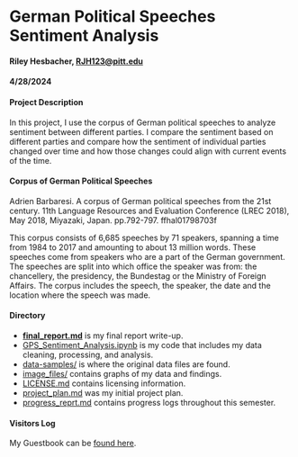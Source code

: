 # German Political Speeches Sentiment Analysis
#### Riley Hesbacher, RJH123@pitt.edu
#### 4/28/2024

#### Project Description
In this project, I use the corpus of German political speeches to analyze sentiment between different parties. I compare the sentiment based on different parties and compare how the sentiment of individual parties changed over time and how those changes could align with current events of the time.

#### Corpus of German Political Speeches
Adrien Barbaresi. A corpus of German political speeches from the 21st century. 11th Language
Resources and Evaluation Conference (LREC 2018), May 2018, Miyazaki, Japan. pp.792-797. ffhal01798703f

This corpus consists of 6,685 speeches by 71 speakers, spanning a time from 1984 to 2017 and amounting to about 13 million words. These speeches come from speakers who are a part of the German government. The speeches are split into which office the speaker was from: the chancellery, the presidency, the Bundestag or the Ministry of Foreign Affairs. The corpus includes the speech, the speaker, the date and the location where the speech was made.

#### Directory

- **[final_report.md](https://github.com/Data-Science-for-Linguists-2024/German-Political-Speeches-Sentiment-Analysis/blob/main/final_report.md)** is my final report write-up.
- [GPS_Sentiment_Analysis.ipynb](https://github.com/Data-Science-for-Linguists-2024/German-Political-Speeches-Sentiment-Analysis/blob/main/GPS_Sentiment_Analysis.ipynb) is my code that includes my data cleaning, processing, and analysis.
- [data-samples/](https://github.com/Data-Science-for-Linguists-2024/German-Political-Speeches-Sentiment-Analysis/tree/main/data-samples) is where the original data files are found.
- [image_files/](https://github.com/Data-Science-for-Linguists-2024/German-Political-Speeches-Sentiment-Analysis/tree/main/image_files) contains graphs of my data and findings.
- [LICENSE.md](https://github.com/Data-Science-for-Linguists-2024/German-Political-Speeches-Sentiment-Analysis/blob/main/LICENSE.md) contains licensing information.
- [project_plan.md](https://github.com/Data-Science-for-Linguists-2024/German-Political-Speeches-Sentiment-Analysis/blob/main/project_plan.md) was my initial project plan.
- [progress_reprt.md](https://github.com/Data-Science-for-Linguists-2024/German-Political-Speeches-Sentiment-Analysis/blob/main/progress_report.md) contains progress logs throughout this semester.

#### Visitors Log
My Guestbook can be [found here](https://github.com/Data-Science-for-Linguists-2024/Class-Lounge/blob/main/guestbooks/riley.md).